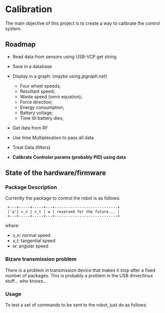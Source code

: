 # Calibration

The main objective of this project is to create
a way to calibrate the control system.

## Roadmap

  - Read data from sensors using USB-VCP get string
  - Save in a database
  - Display in a graph: (maybe using _jpgraph.net_)

    - Four wheel speeds;
    - Resultant speed;
    - Waste speed (omni equation);
    - Force direction;
    - Energy consumption;
    - Battery voltage;
    - Time till battery dies;

  - Get data from RF
  - Use time Multiplexation to pass all data
  - Treat Data (filters)
  - **Calibrate Controler params (probably PID) using data**

## State of the hardware/firmware

### Package Description

Currently the package to control the robot is as follows:


     +---+-----+-----+---+----------------------------+
     |'a'| v_n | v_t | w | reserved for the future... |
     +---+-----+-----+---+----------------------------+

where:

 - v_n: normal speed
 - v_t: tangential speed
 - w: angular speed

### Bizare transmission problem

There is a problem in transmission device that makes it
stop after a fixed number of packages. This is probably
a problem in the USB driver/linux stuff... who knows...

### Usage

To test a set of commands to be sent to the robot, just
do as follows:


` ` ` `

` ` ` `
